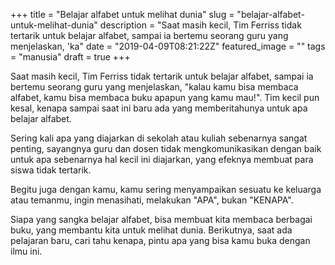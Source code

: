 +++
title = "Belajar alfabet untuk melihat dunia"
slug = "belajar-alfabet-untuk-melihat-dunia"
description = "Saat masih kecil, Tim Ferriss tidak tertarik untuk belajar alfabet, sampai ia bertemu seorang guru yang menjelaskan, 'ka"
date = "2019-04-09T08:21:22Z"
featured_image = ""
tags = "manusia"
draft = true
+++ 
 
Saat masih kecil, Tim Ferriss tidak tertarik untuk belajar alfabet, sampai ia bertemu seorang guru yang menjelaskan, "kalau kamu bisa membaca alfabet, kamu bisa membaca buku apapun yang kamu mau!". Tim kecil pun kesal, kenapa sampai saat ini baru ada yang memberitahunya untuk apa belajar alfabet.

Sering kali apa yang diajarkan di sekolah atau kuliah sebenarnya sangat penting, sayangnya guru dan dosen tidak mengkomunikasikan dengan baik untuk apa sebenarnya hal kecil ini diajarkan, yang efeknya membuat para siswa tidak tertarik.

Begitu juga dengan kamu, kamu sering menyampaikan sesuatu ke keluarga atau temanmu, ingin menasihati, melakukan "APA", bukan "KENAPA".

Siapa yang sangka belajar alfabet, bisa membuat kita membaca berbagai buku, yang membantu kita untuk melihat dunia. Berikutnya, saat ada pelajaran baru, cari tahu kenapa, pintu apa yang bisa kamu buka dengan ilmu ini.
